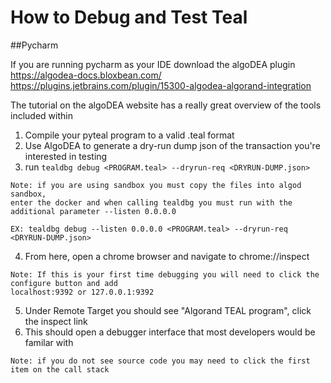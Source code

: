 # How to Debug and Test Teal

##Pycharm

If you are running pycharm as your IDE download the algoDEA plugin
https://algodea-docs.bloxbean.com/
https://plugins.jetbrains.com/plugin/15300-algodea-algorand-integration

The tutorial on the algoDEA website has a really great overview of the tools included within 

1. Compile your pyteal program to a valid .teal format
2. Use AlgoDEA to generate a dry-run dump json of the transaction you're interested in testing
3. run `tealdbg debug <PROGRAM.teal> --dryrun-req <DRYRUN-DUMP.json>`

```
Note: if you are using sandbox you must copy the files into algod sandbox,
enter the docker and when calling tealdbg you must run with the additional parameter --listen 0.0.0.0

EX: tealdbg debug --listen 0.0.0.0 <PROGRAM.teal> --dryrun-req <DRYRUN-DUMP.json>
```
4. From here, open a chrome browser and navigate to chrome://inspect
```
Note: If this is your first time debugging you will need to click the configure button and add
localhost:9392 or 127.0.0.1:9392
```
5. Under Remote Target you should see "Algorand TEAL program", click the inspect link
6. This should open a debugger interface that most developers would be familar with
```
Note: if you do not see source code you may need to click the first item on the call stack
```
